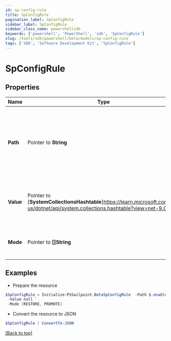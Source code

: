 ```yaml
---
id: sp-config-rule
title: SpConfigRule
pagination_label: SpConfigRule
sidebar_label: SpConfigRule
sidebar_class_name: powershellsdk
keywords: ['powershell', 'PowerShell', 'sdk', 'SpConfigRule'] 
slug: /tools/sdk/powershell/beta/models/sp-config-rule
tags: ['SDK', 'Software Development Kit', 'SpConfigRule']
---
```



# SpConfigRule

## Properties

Name | Type | Description | Notes
------------ | ------------- | ------------- | -------------
**Path** |  Pointer to **String** | JSONPath expression denoting the path within the object where a value substitution should be applied | [optional] 
**Value** |  Pointer to [**SystemCollectionsHashtable**]https://learn.microsoft.com/en-us/dotnet/api/system.collections.hashtable?view=net-9.0 | Value to be assigned at the jsonPath location within the object | [optional] 
**Mode** |  Pointer to **[]String** | Draft modes to which this rule will apply | [optional] 

## Examples

- Prepare the resource
```powershell
$SpConfigRule = Initialize-PSSailpoint.BetaSpConfigRule  -Path $.enabled `
 -Value null `
 -Mode [RESTORE, PROMOTE]
```

- Convert the resource to JSON
```powershell
$SpConfigRule | ConvertTo-JSON
```


[[Back to top]](#) 

